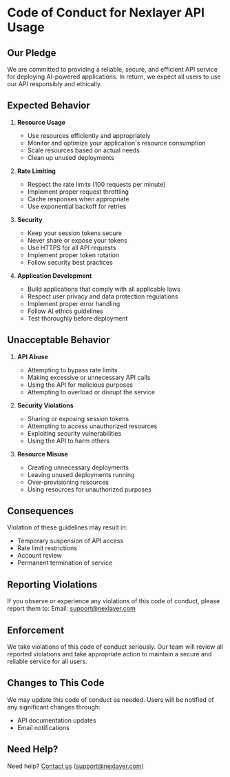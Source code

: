 # Code of Conduct for Nexlayer API Usage

## Our Pledge

We are committed to providing a reliable, secure, and efficient API service for deploying AI-powered applications. In return, we expect all users to use our API responsibly and ethically.

## Expected Behavior

1. **Resource Usage**
   - Use resources efficiently and appropriately
   - Monitor and optimize your application's resource consumption
   - Scale resources based on actual needs
   - Clean up unused deployments

2. **Rate Limiting**
   - Respect the rate limits (100 requests per minute)
   - Implement proper request throttling
   - Cache responses when appropriate
   - Use exponential backoff for retries

3. **Security**
   - Keep your session tokens secure
   - Never share or expose your tokens
   - Use HTTPS for all API requests
   - Implement proper token rotation
   - Follow security best practices

4. **Application Development**
   - Build applications that comply with all applicable laws
   - Respect user privacy and data protection regulations
   - Implement proper error handling
   - Follow AI ethics guidelines
   - Test thoroughly before deployment

## Unacceptable Behavior

1. **API Abuse**
   - Attempting to bypass rate limits
   - Making excessive or unnecessary API calls
   - Using the API for malicious purposes
   - Attempting to overload or disrupt the service

2. **Security Violations**
   - Sharing or exposing session tokens
   - Attempting to access unauthorized resources
   - Exploiting security vulnerabilities
   - Using the API to harm others

3. **Resource Misuse**
   - Creating unnecessary deployments
   - Leaving unused deployments running
   - Over-provisioning resources
   - Using resources for unauthorized purposes

## Consequences

Violation of these guidelines may result in:
- Temporary suspension of API access
- Rate limit restrictions
- Account review
- Permanent termination of service

## Reporting Violations

If you observe or experience any violations of this code of conduct, please report them to:
Email: [support@nexlayer.com](mailto:security@nexlayer.com)

## Enforcement

We take violations of this code of conduct seriously. Our team will review all reported violations and take appropriate action to maintain a secure and reliable service for all users.

## Changes to This Code

We may update this code of conduct as needed. Users will be notified of any significant changes through:
- API documentation updates
- Email notifications

## Need Help?

Need help? [Contact us](mailto:support@nexlayer.com) (support@nexlayer.com) 